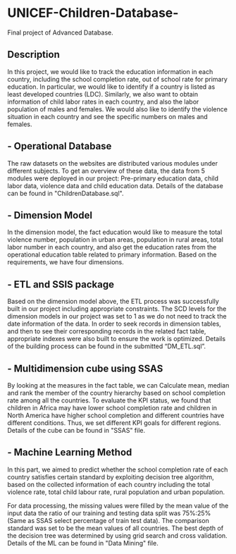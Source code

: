 # UNICEF-Children-Database-
Final project of Advanced Database.

## Description
In this project, we would like to track the education information in each country, including the school completion rate, out of school rate for primary education. In particular, we would like to identify if a country is listed as least developed countries (LDC). Similarly, we also want to obtain information of child labor rates in each country, and also the labor population of males and females. We would also like to identify the violence situation in each country and see the specific numbers on males and females.

## - Operational Database
The raw datasets on the websites are distributed various modules under different subjects. To get an overview of these data, the data from 5 modules were deployed in our project: Pre-primary education data, child labor data, violence data and child education data. Details of the database can be found in "ChildrenDatabase.sql".

## - Dimension Model
In the dimension model, the fact education would like to measure the total violence number, population in urban areas, population in rural areas, total labor number in each country, and also get the education rates from the operational education table related to primary information. Based on the requirements, we have four dimensions. 

## - ETL and SSIS package
Based on the dimension model above, the ETL process was successfully built in our project including appropriate constraints. The SCD levels for the dimension models in our project was set to 1 as we do not need to track the date information of the data. In order to seek records in dimension tables, and then to see their corresponding records in the related fact table, appropriate indexes were also built to ensure the work is optimized. Details of the building process can be found in the submitted “DM_ETL.sql”.

## - Multidimension cube using SSAS
By looking at the measures in the fact table, we can Calculate mean, median and rank the member of the country hierarchy based on school completion rate among all the countries. To evaluate the KPI status, we found that children in Africa may have lower school completion rate and children in North America have higher school completion and different countries have different conditions. Thus, we set different KPI goals for different regions. Details of the cube can be found in "SSAS" file.

## - Machine Learning Method
In this part, we aimed to predict whether the school completion rate of each country satisfies certain standard by exploiting decision tree algorithm, based on the collected information of each country including the total violence rate, total child labour rate, rural population and urban population. 

For data processing, the missing values were filled by the mean value of the input data the ratio of our training and testing data split was 75%:25% (Same as SSAS select percentage of train test data). The comparison standard was set to be the mean values of all countries. The best depth of the decision tree was determined by using grid search and cross validation. Details of the ML can be found in "Data Mining" file.
